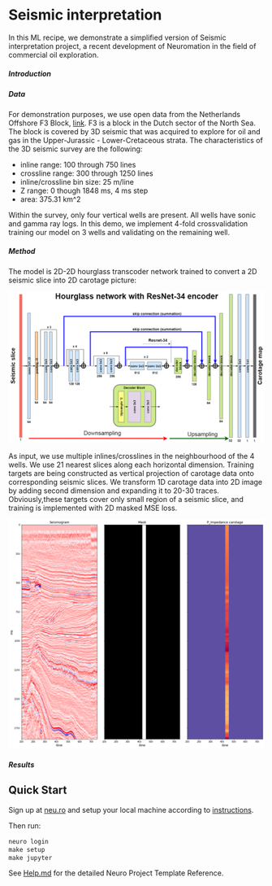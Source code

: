 # Seismic interpretation

In this ML recipe, we demonstrate a simplified version of Seismic interpretation project, a recent development of Neuromation in the field of commercial oil exploration.   

##### Introduction

##### Data
For demonstration purposes, we use open data from the Netherlands Offshore F3 Block, [link](https://terranubis.com/datainfo/Netherlands-Offshore-F3-Block-Complete). F3 is a block in the Dutch sector of the North Sea. The block is covered by 3D seismic that was acquired to explore for oil and gas in the Upper-Jurassic - Lower-Cretaceous strata.  The characteristics of the 3D seismic survey are the following: 
- inline range: 100 through 750 lines
- crossline range: 300 through 1250 lines
- inline/crossline bin size: 25 m/line
- Z range: 0 though 1848 ms, 4 ms step
- area: 375.31 km^2

Within the survey, only four vertical wells are present. All wells have sonic and gamma ray logs. In this demo, we implement 4-fold crossvalidation training our model on 3 wells and validating on the remaining well.

##### Method
The model is 2D-2D hourglass transcoder network trained to convert a 2D seismic slice into 2D carotage picture:

![](./img/network.png)

As input, we use multiple inlines/crosslines in the neighbourhood of the 4 wells. We use 21 nearest slices along each horizontal dimension. Training targets are being constructed as vertical projection of carotage data onto corresponding seismic slices. We transform 1D carotage data into 2D image by adding second dimension and expanding it to 20-30 traces. Obviously,these targets cover only small region of a seismic slice, and training is implemented with 2D masked MSE loss.
 
![](./img/data.png)

##### Results
## Quick Start

Sign up at [neu.ro](https://neu.ro) and setup your local machine according to [instructions](https://neu.ro/docs).
 
Then run:

```shell
neuro login
make setup
make jupyter
```

See [Help.md](HELP.md) for the detailed Neuro Project Template Reference.
